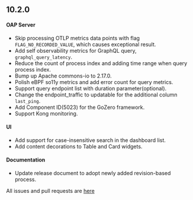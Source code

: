 ## 10.2.0

#### OAP Server

* Skip processing OTLP metrics data points with flag `FLAG_NO_RECORDED_VALUE`, which causes exceptional result.
* Add self observability metrics for GraphQL query, `graphql_query_latency`.
* Reduce the count of process index and adding time range when query process index.
* Bump up Apache commons-io to 2.17.0.
* Polish eBPF so11y metrics and add error count for query metrics.
* Support query endpoint list with duration parameter(optional).
* Change the endpoint_traffic to updatable for the additional column `last_ping`.
* Add Component ID(5023) for the GoZero framework.
* Support Kong monitoring.

#### UI

* Add support for case-insensitive search in the dashboard list.
* Add content decorations to Table and Card widgets.

#### Documentation
* Update release document to adopt newly added revision-based process.

All issues and pull requests are [here](https://github.com/apache/skywalking/milestone/224?closed=1)
